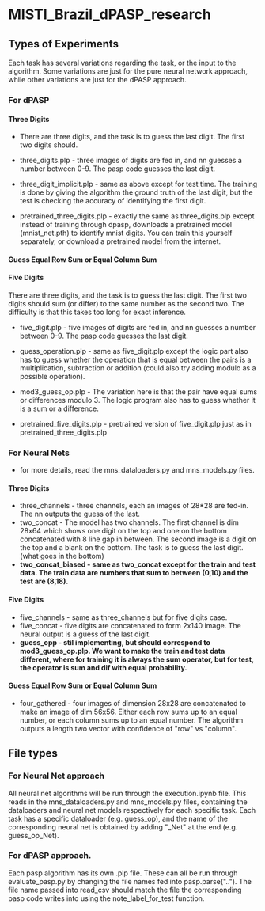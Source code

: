 # MISTI_Brazil_dPASP_research

## Types of Experiments
Each task has several variations regarding the task, or the input to the algorithm. Some variations are just for the pure neural network approach, while other variations are just for the dPASP approach.

### For dPASP

#### Three Digits
- There are three digits, and the task is to guess the last digit. The first two digits should.

- three_digits.plp - three images of digits are fed in, and nn guesses a number between 0-9. The pasp code guesses the last digit.

- three_digit_implicit.plp - same as above except for test time. The training is done by giving the algorithm the ground truth of the last digit, but the test is checking the accuracy of identifying the first digit.

- pretrained_three_digits.plp - exactly the same as three_digits.plp except instead of training through dpasp, downloads a pretrained model (mnist_net.pth) to identify mnist digits. You can train this yourself separately, or download a pretrained model from the internet.

#### Guess Equal Row Sum or Equal Column Sum

#### Five Digits
There are three digits, and the task is to guess the last digit. The first two digits should sum (or differ) to the same number as the second two. The difficulty is that this takes too long for exact inference.

- five_digit.plp - five images of digits are fed in, and nn guesses a number between 0-9. The pasp code guesses the last digit.

- guess_operation.plp - same as five_digit.plp except the logic part also has to guess whether the operation that is equal between the pairs is a multiplication, subtraction or addition (could also try adding modulo as a possible operation). 

- mod3_guess_op.plp - The variation here is that the pair have equal sums or differences modulo 3. The logic program also has to guess whether it is a sum or a difference.

- pretrained_five_digits.plp - pretrained version of five_digit.plp just as in pretrained_three_digits.plp

### For Neural Nets
- for more details, read the mns_dataloaders.py and mns_models.py files.
#### Three Digits
- three_channels - three channels, each an images of 28*28 are fed-in. The nn outputs the guess of the last.
- two_concat - The model has two channels. The first channel is dim 28x64 which shows one digit on the top and one on the bottom concatenated with 8 line gap in between. The second image is a digit on the top and a blank on the bottom. The task is to guess the last digit. (what goes in the bottom)
- **two_concat_biased - same as two_concat except for the train and test data. The train data are numbers that sum to between (0,10) and the test are (8,18).**

#### Five Digits
- five_channels - same as three_channels but for five digits case.
- five_concat - five digits are concatenated to form 2x140 image. The neural output is a guess of the last digit.
- **guess_opp - stil implementing, but should correspond to mod3_guess_op.plp. We want to make the train and test data different, where for training it is always the sum operator, but for test, the operator is sum and dif with equal probability.**
#### Guess Equal Row Sum or Equal Column Sum
- four_gathered - four images of dimension 28x28 are concatenated to make an image of dim 56x56. Either each row sums up to an equal number, or each column sums up to an equal number. The algorithm outputs a length two vector with confidence of "row" vs "column".

## File types
### For Neural Net approach
All neural net algorithms will be run through the execution.ipynb file. This reads in the mns_dataloaders.py and mns_models.py files, containing the dataloaders and neural net models respectively for each specific task. Each task has a specific dataloader (e.g. guess_op), and the name of the corresponding neural net is obtained by adding "_Net" at the end (e.g. guess_op_Net).

### For dPASP approach.
Each pasp algorithm has its own .plp file. These can all be run through evaluate_pasp.py by changing the file names fed into pasp.parse(".."). The file name passed into read_csv should match the file the corresponding pasp code writes into using the note_label_for_test function.
